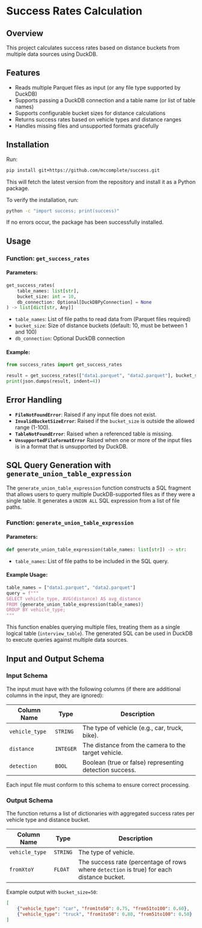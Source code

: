 # Success Rates Calculation

## Overview
This project calculates success rates based on distance buckets from multiple data sources using DuckDB.

## Features
- Reads multiple Parquet files as input (or any file type supported by DuckDB)
- Supports passing a DuckDB connection and a table name (or list of table names)
- Supports configurable bucket sizes for distance calculations
- Returns success rates based on vehicle types and distance ranges
- Handles missing files and unsupported formats gracefully

## Installation

Run:

```sh
pip install git+https://github.com/mccomplete/success.git
```

This will fetch the latest version from the repository and install it as a Python package.

To verify the installation, run:
```sh
python -c "import success; print(success)"
```

If no errors occur, the package has been successfully installed.

## Usage

### Function: `get_success_rates`
#### Parameters:
```python
get_success_rates(
    table_names: list[str],
    bucket_size: int = 10,
    db_connection: Optional[DuckDBPyConnection] = None
) -> list[dict[str, Any]]
```
- `table_names`: List of file paths to read data from (Parquet files required)
- `bucket_size`: Size of distance buckets (default: 10, must be between 1 and 100)
- `db_connection`: Optional DuckDB connection

#### Example:
```python
from success_rates import get_success_rates

result = get_success_rates(["data1.parquet", "data2.parquet"], bucket_size=50)
print(json.dumps(result, indent=4))
```

## Error Handling
- **`FileNotFoundError`**: Raised if any input file does not exist.
- **`InvalidBucketSizeError`**: Raised if the `bucket_size` is outside the allowed range (1-100).
- **`TableNotFoundError`**: Raised when a referenced table is missing.
- **`UnsupportedFileFormatError`** Raised when one or more of the input files is in a format that is unsupported by DuckDB.

## SQL Query Generation with `generate_union_table_expression`
The `generate_union_table_expression` function constructs a SQL fragment that allows users to query multiple DuckDB-supported files as if they were a single table. It generates a `UNION ALL` SQL expression from a list of file paths.

### Function: `generate_union_table_expression`
#### Parameters:
```python
def generate_union_table_expression(table_names: list[str]) -> str:
```
- `table_names`: List of file paths to be included in the SQL query.

#### Example Usage:
```python
table_names = ["data1.parquet", "data2.parquet"]
query = f"""
SELECT vehicle_type, AVG(distance) AS avg_distance
FROM {generate_union_table_expression(table_names)}
GROUP BY vehicle_type;
"""
```
This function enables querying multiple files, treating them as a single logical table (`interview_table`). The generated SQL can be used in DuckDB to execute queries against multiple data sources.

## Input and Output Schema

### Input Schema
The input must have with the following columns 
(if there are additional columns in the input, they are ignored):

| Column Name   | Type   | Description |
|--------------|--------|-------------|
| `vehicle_type` | `STRING` | The type of vehicle (e.g., car, truck, bike). |
| `distance`    | `INTEGER` | The distance from the camera to the target vehicle. |
| `detection`   | `BOOL` | Boolean (true or false) representing detection success. |

Each input file must conform to this schema to ensure correct processing.

### Output Schema
The function returns a list of dictionaries with aggregated success rates per vehicle type and distance bucket.

| Column Name    | Type    | Description |
|--------------|---------|-------------|
| `vehicle_type` | `STRING` | The type of vehicle. |
| `fromXtoY`    | `FLOAT`  | The success rate (percentage of rows where `detection` is true) for each distance bucket. |

Example output with `bucket_size=50`:
```json
[
    {"vehicle_type": "car", "from1to50": 0.75, "from51to100": 0.60},
    {"vehicle_type": "truck", "from1to50": 0.80, "from51to100": 0.50}
]
```
